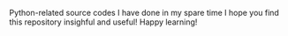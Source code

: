 Python-related source codes I have done in my spare time
I hope you find this repository insighful and useful!
Happy learning!
